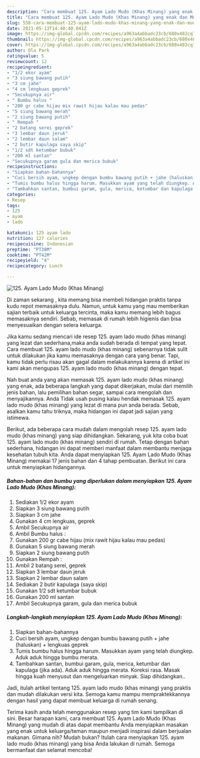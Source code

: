 ```yaml
---
description: "Cara membuat 125. Ayam Lado Mudo (Khas Minang) yang enak dan Mudah Dibuat"
title: "Cara membuat 125. Ayam Lado Mudo (Khas Minang) yang enak dan Mudah Dibuat"
slug: 558-cara-membuat-125-ayam-lado-mudo-khas-minang-yang-enak-dan-mudah-dibuat
date: 2021-05-13T14:40:40.041Z
image: https://img-global.cpcdn.com/recipes/a963a4abbadc23cb/680x482cq70/125-ayam-lado-mudo-khas-minang-foto-resep-utama.jpg
thumbnail: https://img-global.cpcdn.com/recipes/a963a4abbadc23cb/680x482cq70/125-ayam-lado-mudo-khas-minang-foto-resep-utama.jpg
cover: https://img-global.cpcdn.com/recipes/a963a4abbadc23cb/680x482cq70/125-ayam-lado-mudo-khas-minang-foto-resep-utama.jpg
author: Ola Park
ratingvalue: 5
reviewcount: 12
recipeingredient:
- "1/2 ekor ayam"
- "3 siung bawang putih"
- "3 cm jahe"
- "4 cm lengkuas geprek"
- "Secukupnya air"
- " Bumbu halus "
- "200 gr cabe hijau mix rawit hijau kalau mau pedas"
- "5 siung bawang merah"
- "2 siung bawang putih"
- " Rempah "
- "2 batang serei geprek"
- "3 lembar daun jeruk"
- "2 lembar daun salam"
- "2 butir kapulaga saya skip"
- "1/2 sdt ketumbar bubuk"
- "200 ml santan"
- "Secukupnya garam gula dan merica bubuk"
recipeinstructions:
- "Siapkan bahan-bahannya"
- "Cuci bersih ayam, ungkep dengan bumbu bawang putih + jahe (haluskan) + lengkuas geprek"
- "Tumis bumbu halus hingga harum. Masukkan ayam yang telah diungkep. Aduk aduk hingga bumbu merata."
- "Tambahkan santan, bumbui garam, gula, merica, ketumbar dan kapulaga (jika ada). Aduk aduk hingga merata. Koreksi rasa. Masak hingga kuah menyusut dan mengeluarkan minyak. Siap dihidangkan.."
categories:
- Resep
tags:
- 125
- ayam
- lado

katakunci: 125 ayam lado 
nutrition: 127 calories
recipecuisine: Indonesian
preptime: "PT38M"
cooktime: "PT42M"
recipeyield: "4"
recipecategory: Lunch

---
```



![125. Ayam Lado Mudo (Khas Minang)](https://img-global.cpcdn.com/recipes/a963a4abbadc23cb/680x482cq70/125-ayam-lado-mudo-khas-minang-foto-resep-utama.jpg)

Di zaman  sekarang , kita memang bisa membeli hidangan praktis tanpa kudu repot memasaknya dulu. Namun, untuk kamu yang mau memberikan sajian terbaik untuk keluarga tercinta, maka kamu memang lebih bagus memasaknya sendiri. Sebab, memasak di rumah lebih higienis dan bisa menyesuaikan dengan selera keluarga.

Jika kamu sedang mencari ide resep 125. ayam lado mudo (khas minang) yang lezat dan sederhana,maka anda sudah berada di tempat yang tepat. Cara membuat 125. ayam lado mudo (khas minang)  sebenarnya tidak sulit untuk dilakukan jika kamu memasaknya dengan cara yang benar. Tapi, kamu tidak perlu risau akan gagal dalam melakukannya 
karena di artikel ini kami akan mengupas 125. ayam lado mudo (khas minang) dengan tepat.  



Nah buat anda yang akan memasak 125. ayam lado mudo (khas minang) yang enak, ada beberapa langkah yang dapat dikerjakan, mulai dari memilih jenis bahan, lalu pemilihan bahan segar, sampai cara mengolah dan menyajikannya. Anda Tidak usah pusing kalau hendak memasak 125. ayam lado mudo (khas minang) yang lezat di mana pun anda berada. Sebab, asalkan kamu  tahu triknya, maka hidangan ini dapat jadi sajian yang istimewa.

Berikut, ada beberapa cara mudah dalam mengolah resep 125. ayam lado mudo (khas minang) yang siap dihidangkan. Sekarang, yuk kita coba buat 125. ayam lado mudo (khas minang) sendiri di rumah. Tetap dengan bahan sederhana, hidangan ini dapat memberi manfaat dalam membantu menjaga kesehatan tubuh kita. Anda dapat menyiapkan 125. Ayam Lado Mudo (Khas Minang) memakai 17 jenis bahan dan 4 tahap pembuatan. Berikut ini cara untuk menyiapkan hidangannya.

<!--inarticleads1-->

##### Bahan-bahan dan bumbu yang diperlukan dalam menyiapkan 125. Ayam Lado Mudo (Khas Minang):

1. Sediakan 1/2 ekor ayam
1. Siapkan 3 siung bawang putih
1. Siapkan 3 cm jahe
1. Gunakan 4 cm lengkuas, geprek
1. Ambil Secukupnya air
1. Ambil  Bumbu halus :
1. Gunakan 200 gr cabe hijau (mix rawit hijau kalau mau pedas)
1. Gunakan 5 siung bawang merah
1. Siapkan 2 siung bawang putih
1. Gunakan  Rempah :
1. Ambil 2 batang serei, geprek
1. Siapkan 3 lembar daun jeruk
1. Siapkan 2 lembar daun salam
1. Sediakan 2 butir kapulaga (saya skip)
1. Gunakan 1/2 sdt ketumbar bubuk
1. Gunakan 200 ml santan
1. Ambil Secukupnya garam, gula dan merica bubuk




<!--inarticleads2-->

##### Langkah-langkah menyiapkan 125. Ayam Lado Mudo (Khas Minang):

1. Siapkan bahan-bahannya
1. Cuci bersih ayam, ungkep dengan bumbu bawang putih + jahe (haluskan) + lengkuas geprek
1. Tumis bumbu halus hingga harum. Masukkan ayam yang telah diungkep. Aduk aduk hingga bumbu merata.
1. Tambahkan santan, bumbui garam, gula, merica, ketumbar dan kapulaga (jika ada). Aduk aduk hingga merata. Koreksi rasa. Masak hingga kuah menyusut dan mengeluarkan minyak. Siap dihidangkan..




Jadi, itulah artikel tentang  125. ayam lado mudo (khas minang)  yang praktis dan mudah dilakukan versi kita. Semoga kamu mampu mempraktekkannya dengan hasil yang dapat membuat keluarga di rumah senang. 

Terima kasih anda telah menggunakan resep yang tim kami tampilkan di sini. Besar harapan kami, cara membuat  125. Ayam Lado Mudo (Khas Minang) yang mudah di atas dapat membantu Anda menyiapkan masakan yang enak untuk keluarga/teman maupun menjadi inspirasi dalam berjualan makanan. Gimana nih? Mudah bukan? Itulah cara menyiapkan 125. ayam lado mudo (khas minang) yang bisa Anda lakukan di rumah. Semoga bermanfaat dan selamat mencoba!

